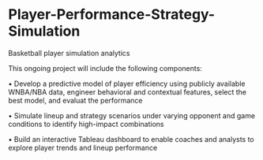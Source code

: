 # Player-Performance-Strategy-Simulation
Basketball player simulation analytics

This ongoing project will include the following components:

•	Develop a predictive model of player efficiency using publicly available WNBA/NBA data, engineer behavioral and contextual features, select the best model, and evaluat the performance

•	Simulate lineup and strategy scenarios under varying opponent and game conditions to identify high-impact combinations

•	Build an interactive Tableau dashboard to enable coaches and analysts to explore player trends and lineup performance
